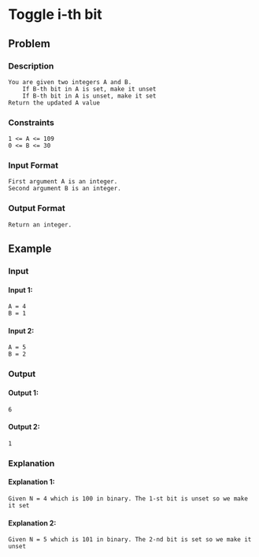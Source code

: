 # Toggle i-th bit

## Problem

### Description

    You are given two integers A and B.
        If B-th bit in A is set, make it unset
        If B-th bit in A is unset, make it set
    Return the updated A value

### Constraints

    1 <= A <= 109
    0 <= B <= 30

### Input Format

    First argument A is an integer.
    Second argument B is an integer.

### Output Format

    Return an integer.

## Example

### Input

#### Input 1:

    A = 4
    B = 1

#### Input 2:

    A = 5
    B = 2

### Output

#### Output 1:

    6

#### Output 2:

    1

### Explanation

#### Explanation 1:

    Given N = 4 which is 100 in binary. The 1-st bit is unset so we make it set

#### Explanation 2:

    Given N = 5 which is 101 in binary. The 2-nd bit is set so we make it unset
